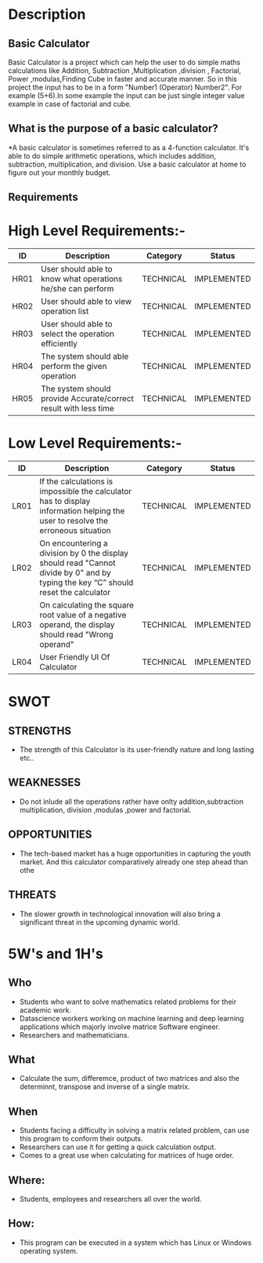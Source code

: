  # Description
## Basic Calculator
Basic Calculator is a project which can help the user to do simple maths calculations like Addition, Subtraction ,Multiplication ,division , Factorial, Power ,modulas,Finding Cube in faster and  accurate manner.
So in this project the input has to be in a form "Number1 (Operator) Number2". For example (5+6).In some example the input can be just single integer value example in case of factorial and cube.
##  What is the purpose of a basic calculator?
*A basic calculator is sometimes referred to as a 4-function calculator. It's able to do simple arithmetic operations, which includes addition, subtraction, multiplication, and division. Use a basic calculator at home to figure out your monthly budget.
## Requirements
# High Level Requirements:-
|ID|Description|Category|Status|
|------|-------|---------|--------|
|HR01|User should able to know what operations he/she can perform|TECHNICAL|IMPLEMENTED|
|HR02| User should able to view operation list|TECHNICAL|IMPLEMENTED|
|HR03|User should able to select the operation efficiently|TECHNICAL|IMPLEMENTED|
|HR04|The system should able perform the given operation|TECHNICAL|IMPLEMENTED|
|HR05|The system should provide Accurate/correct result with less time|TECHNICAL|IMPLEMENTED|
# Low Level Requirements:-
|ID|Description|Category|Status|
|------|-------|---------|--------|
|LR01|If the calculations is impossible the calculator has to display information helping the user to resolve the erroneous situation|TECHNICAL|IMPLEMENTED|
|LR02|On encountering a division by 0 the display should read "Cannot divide by 0" and by typing the key “C” should reset the calculator|TECHNICAL|IMPLEMENTED|
|LR03|On calculating the square root value of a negative operand, the display should read "Wrong operand"|TECHNICAL|IMPLEMENTED|
|LR04|User Friendly UI Of Calculator|TECHNICAL|IMPLEMENTED|
# SWOT
## STRENGTHS
* The  strength of this Calculator is its user-friendly nature and long lasting etc..
## WEAKNESSES
* Do not inlude all the operations rather have onlty addition,subtraction multiplication, division ,modulas ,power and factorial.
## OPPORTUNITIES
* The tech-based market has a huge opportunities in capturing the youth market. And this calculator comparatively already one step ahead than othe
## THREATS
* The slower growth in technological innovation will also bring a significant threat in the upcoming dynamic world.
# 5W's and 1H's
## Who
* Students who want to solve mathematics related problems for their academic work.
* Datascience workers working on machine learning and deep learning applications which majorly involve matrice Software engineer.
* Researchers and mathematicians.
## What
* Calculate the sum, differemce, product of two matrices and also the determinnt, transpose and inverse of a single matrix.
## When
* Students facing a difficulty in solving a matrix related problem, can use this program to conform their outputs.
* Researchers can use it for getting a quick calculation output.
* Comes to a great use when calculating for matrices of huge order.
## Where:
* Students, employees and researchers all over the world.
## How:
* This program can be executed in a system which has Linux or Windows operating system.

